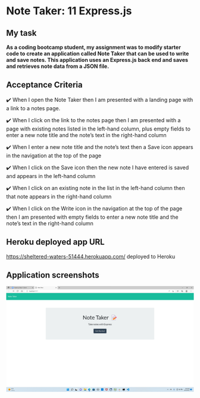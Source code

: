 # Note Taker: 11 Express.js

## My task 
**As a coding bootcamp student, my assignment was to modify starter code to create an application 
    called Note Taker that can be used to write and save notes. This application  uses an Express.js back end and  saves and retrieves note data from a JSON file.**

## Acceptance Criteria

✔️ When  I open the Note Taker
then  I am presented with a landing page with a link to a notes page.

✔️ When  I click on the link to the notes page
then I am presented with a page with existing notes listed in the left-hand column, plus empty fields to enter a new note title and the note’s text in the right-hand column

✔️ When  I enter a new note title and the note’s text
then a Save icon appears in the navigation at the top of the page

✔️ When I click on the Save icon
then the new note I have entered is saved and appears in the left-hand column 

✔️ When I click on an existing note in the list in the left-hand column
then that note appears in the right-hand column

✔️ When I click on the Write icon in the navigation at the top of the page
then I am presented with empty fields to enter a new note title and the note’s text in the right-hand column 

## Heroku deployed app URL 

 https://sheltered-waters-51444.herokuapp.com/ deployed to Heroku

  ## Application screenshots 

   ![Note taker app landing page](note-taker-homepage.png)
